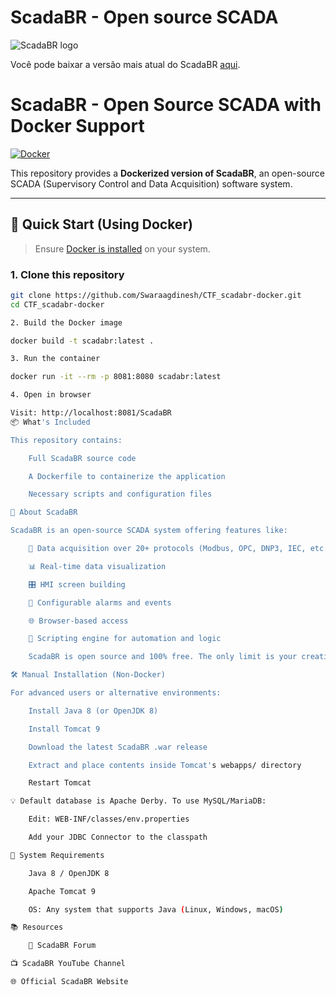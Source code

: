 # ScadaBR - Open source SCADA
![ScadaBR logo](https://user-images.githubusercontent.com/82009729/128575518-fcef7deb-9be0-4ef9-8946-5c189a6ac411.png)

Você pode baixar a versão mais atual do ScadaBR [aqui](https://github.com/ScadaBR/ScadaBR/releases/latest).

# ScadaBR - Open Source SCADA with Docker Support

[![Docker](https://img.shields.io/badge/docker-ready-blue)](https://www.docker.com/)

This repository provides a **Dockerized version of ScadaBR**, an open-source SCADA (Supervisory Control and Data Acquisition) software system.

---

## 🚀 Quick Start (Using Docker)

> Ensure [Docker is installed](https://docs.docker.com/get-docker/) on your system.

### 1. Clone this repository

```bash
git clone https://github.com/Swaraagdinesh/CTF_scadabr-docker.git
cd CTF_scadabr-docker

2. Build the Docker image

docker build -t scadabr:latest .

3. Run the container

docker run -it --rm -p 8081:8080 scadabr:latest

4. Open in browser

Visit: http://localhost:8081/ScadaBR
📦 What's Included

This repository contains:

    Full ScadaBR source code

    A Dockerfile to containerize the application

    Necessary scripts and configuration files

📖 About ScadaBR

ScadaBR is an open-source SCADA system offering features like:

    📡 Data acquisition over 20+ protocols (Modbus, OPC, DNP3, IEC, etc.)

    📊 Real-time data visualization

    🎛️ HMI screen building

    🚨 Configurable alarms and events

    🌐 Browser-based access

    🔧 Scripting engine for automation and logic

    ScadaBR is open source and 100% free. The only limit is your creativity.

🛠 Manual Installation (Non-Docker)

For advanced users or alternative environments:

    Install Java 8 (or OpenJDK 8)

    Install Tomcat 9

    Download the latest ScadaBR .war release

    Extract and place contents inside Tomcat's webapps/ directory

    Restart Tomcat

💡 Default database is Apache Derby. To use MySQL/MariaDB:

    Edit: WEB-INF/classes/env.properties

    Add your JDBC Connector to the classpath

🧪 System Requirements

    Java 8 / OpenJDK 8

    Apache Tomcat 9

    OS: Any system that supports Java (Linux, Windows, macOS)

📚 Resources

    🧠 ScadaBR Forum

📺 ScadaBR YouTube Channel

🌐 Official ScadaBR Website

